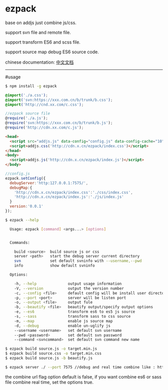# ezpack 

base on addjs
just combine js/css.

support svn file and remote file.

support transform ES6 and scss file.

support source map debug ES6 source code.

chinese documentation: [中文文档][1]

  [1]: ./zh.md

----

#usage

```bash
$ npm install -g ezpack
```

```css
@import('./a.css');
@import('svn:https://xxx.com.cn/b/trunk/b.css');
@import('http://cnd.xx.com/c.css');
```

```js
//ezpack source file
@require('./a.js');
@require('svn:https://xxx.com.cn/b/trunk/b.js');
@require('http://cdn.xx.com/c.js');
```

```html
<head>
  <script src="addjs.js" data-config="config.js" data-config-cache="10"></script>
  <script>addjs.css('http://cdn.x.cn/ezpack/index.css')</script>
</head>
<body>
  <script>addjs.js('http://cdn.x.cn/ezpack/index.js')</script>
</body>
```

```js
//config.js
ezpack.setConfig({
  debugServer:'http:127.0.0.1:7575/',
  debugMap:{
    'http://cdn.x.cn/ezpack/index.css':'./css/index.css',
    'http://cdn.x.cn/ezpack/index.js':'./js/index.js'
  }
  version:'0.0.1'
});
```

```bash
$ ezpack --help

  Usage: ezpack [command] <args...> [options]


  Commands:

    build <source>  build source js or css
    server <path>   start the debug server current directory
    svn             set default svninfo with --username,--pwd
    info            show default svninfo

  Options:

    -h, --help              output usage information
    -V, --version           output the version number
    -c, --config <file>     default config will be install user directory in ~.ezpack/config.json
    -p, --port <port>       server will be listen port
    -o, --output <file>     output fule
    -b, --beautify <file>   beautify output/specify output options
    -e, --es6               transform es6 to es5 js source
    -s, --sass              transform sass to css source
    -m, --map               enable js source map
    -d, --debug             enable un-uglify js
    --username <username>   set default svn username
    --pwd <password>        set default svn password
    --command <svncommand>  set default svn command new name

```

```bash
$ ezpack build source.js -o target.min.js
$ ezpack build source.css -o target.min.css
$ ezpack build source.js -b beautify.js
```

```bash
$ ezpack server ./ --port 7575 //debug and real time combine like : http://127.0.0.1:7575/combine?filename=/path/source.js
```

the combine url flag option default is false, if you want combine es6 or sass file combine real time, set the options true.
